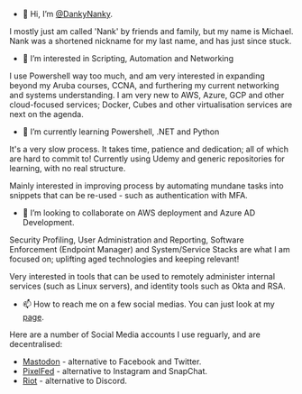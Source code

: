 - 👋 Hi, I’m [@DankyNanky](https://blink.by/DAnkyNanky).

I mostly just am called 'Nank' by friends and family, but my name is Michael. Nank was a shortened nickname for my last name, and has just since stuck. 

- 👀 I’m interested in Scripting, Automation and Networking

I use Powershell way too much, and am very interested in expanding beyond my Aruba courses, CCNA, and furthering my current networking and systems understanding. I am very new to AWS, Azure, GCP and other cloud-focused services; Docker, Cubes and other virtualisation services are next on the agenda. 

- 🌱 I’m currently learning Powershell, .NET and Python

It's a very slow process. It takes time, patience and dedication; all of which are hard to commit to! Currently using Udemy and generic repositories for learning, with no real structure. 

Mainly interested in improving process by automating mundane tasks into snippets that can be re-used - such as authentication with MFA. 

- 💞️ I’m looking to collaborate on AWS deployment and Azure AD Development. 

Security Profiling, User Administration and Reporting, Software Enforcement (Endpoint Manager) and System/Service Stacks are what I am focused on; uplifting aged technologies and keeping relevant!

Very interested in tools that can be used to remotely administer internal services (such as Linux servers), and identity tools such as Okta and RSA. 

- 📫 How to reach me on a few social medias. You can just look at my [page](https://blink.by/DAnkyNanky).

Here are a number of Social Media accounts I use reguarly, and are decentralised: 
* [Mastodon](https://distrotoot.com/web/accounts/5360) - alternative to Facebook and Twitter. 
* [PixelFed](https://pixelfed.social/danknank) - alternative to Instagram and SnapChat.
* [Riot](https://matrix.to/#/@dankynanky:matrix.org) - alternative to Discord. 
